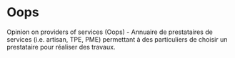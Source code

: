 # Oops
Opinion on providers of services (Oops) - Annuaire de prestataires de services (i.e. artisan, TPE, PME) permettant à des particuliers de choisir un prestataire pour réaliser des travaux.
